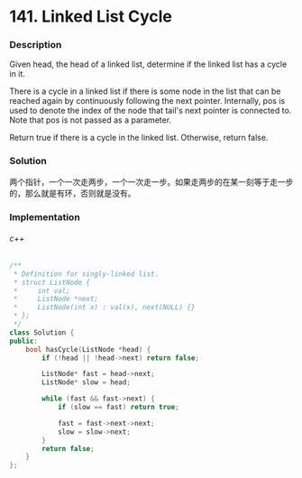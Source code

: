 # 141. Linked List Cycle

### Description

Given head, the head of a linked list, determine if the linked list has a cycle in it.

There is a cycle in a linked list if there is some node in the list that can be reached again by continuously following the next pointer. Internally, pos is used to denote the index of the node that tail's next pointer is connected to. Note that pos is not passed as a parameter.

Return true if there is a cycle in the linked list. Otherwise, return false.

### Solution

两个指针，一个一次走两步，一个一次走一步。如果走两步的在某一刻等于走一步的，那么就是有环，否则就是没有。

### Implementation

###### c++

```c++
/**
 * Definition for singly-linked list.
 * struct ListNode {
 *     int val;
 *     ListNode *next;
 *     ListNode(int x) : val(x), next(NULL) {}
 * };
 */
class Solution {
public:
    bool hasCycle(ListNode *head) {
        if (!head || !head->next) return false;

        ListNode* fast = head->next;
        ListNode* slow = head;

        while (fast && fast->next) {
            if (slow == fast) return true;

            fast = fast->next->next;
            slow = slow->next;
        }
        return false;
    }
};
```